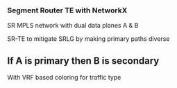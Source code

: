### Segment Router TE with NetworkX
SR MPLS network with dual data planes A & B

SR-TE to mitigate SRLG by making primary paths diverse

If A is primary then B is secondary
----------------------------------------
With VRF based coloring for traffic type
